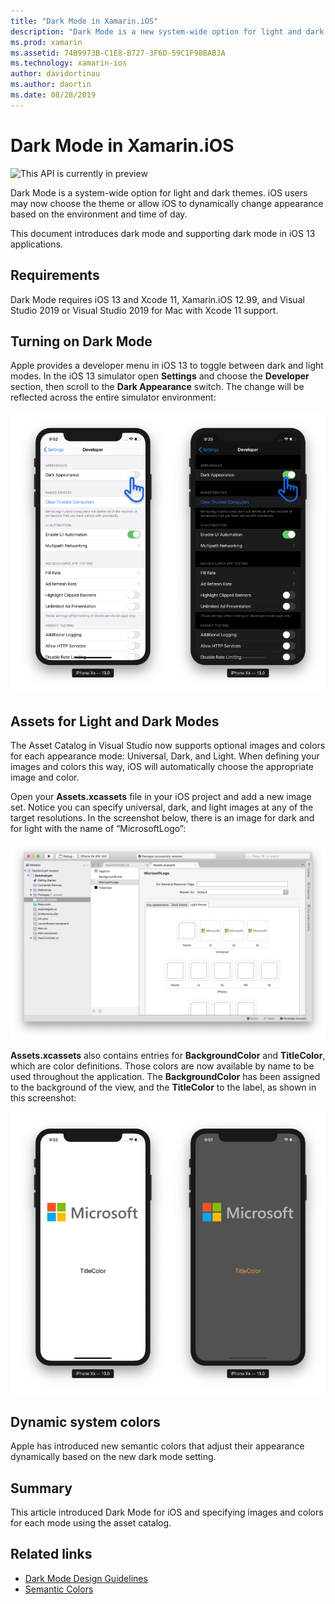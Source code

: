 ```yaml
---
title: "Dark Mode in Xamarin.iOS"
description: "Dark Mode is a new system-wide option for light and dark themes. iOS user may now choose a theme or allow iOS to dynamically change appearance."
ms.prod: xamarin
ms.assetid: 74B9973B-C1E8-B727-3F6D-59C1F98BAB3A
ms.technology: xamarin-ios
author: davidortinau
ms.author: daortin
ms.date: 08/28/2019
---
```


# Dark Mode in Xamarin.iOS

![This API is currently in preview](~/media/shared/preview.png)

Dark Mode is a system-wide option for light and dark themes. iOS users may now choose the theme or allow iOS to dynamically change appearance based on the environment and time of day.

This document introduces dark mode and supporting dark mode in iOS 13 applications.

## Requirements

Dark Mode requires iOS 13 and Xcode 11, Xamarin.iOS 12.99, and Visual Studio 2019 or Visual Studio 2019 for Mac with Xcode 11 support.

## Turning on Dark Mode

Apple provides a developer menu in iOS 13 to toggle between dark and light modes. In the iOS 13 simulator open **Settings** and choose the **Developer** section, then scroll to the **Dark Appearance** switch. The change will be reflected across the entire simulator environment:

![Turning on Dark Mode](dark-mode-images/LightAndDark_DeveloperSetting.png)

## Assets for Light and Dark Modes

The Asset Catalog in Visual Studio now supports optional images and colors for each appearance mode: Universal, Dark, and Light. When defining your images and colors this way, iOS will automatically choose the appropriate image and color.

Open your **Assets.xcassets** file in your iOS project and add a new image set. Notice you can specify universal, dark, and light images at any of the target resolutions. In the screenshot below, there is an image for dark and for light with the name of “MicrosoftLogo”:

![Assets for Light and Dark Modes](dark-mode-images/LightAndDark_AssetCatalog2.png)

**Assets.xcassets** also contains entries for **BackgroundColor** and **TitleColor**, which are color definitions. Those colors are now available by name to be used throughout the application. The **BackgroundColor** has been assigned to the background of the view, and the **TitleColor** to the label, as shown in this screenshot:

![Assets for Light and Dark Modes](dark-mode-images/LightAndDark_01.png)

## Dynamic system colors

Apple has introduced new semantic colors that adjust their appearance dynamically based on the new dark mode setting.

## Summary

This article introduced Dark Mode for iOS and specifying images and colors for each mode using the asset catalog.

## Related links

- [Dark Mode Design Guidelines](https://developer.apple.com/design/human-interface-guidelines/ios/visual-design/dark-mode/)
- [Semantic Colors](https://developer.apple.com/design/human-interface-guidelines/ios/visual-design/color/#dynamic-system-colors)
